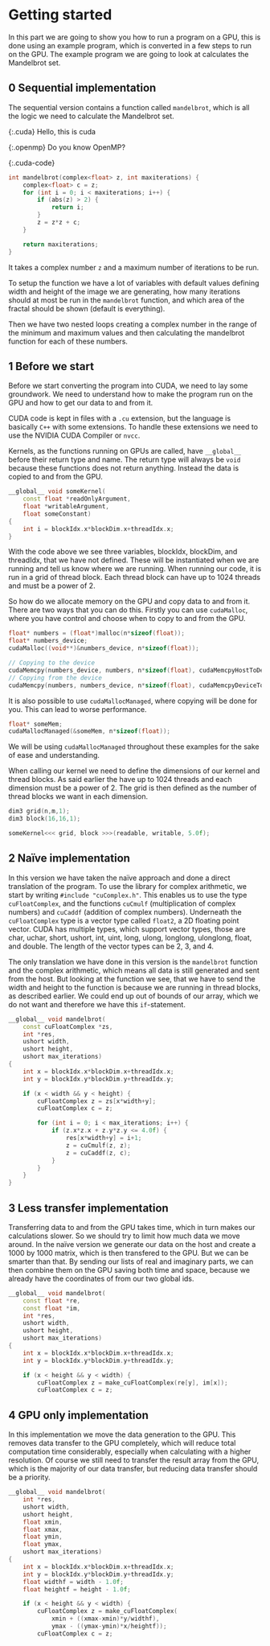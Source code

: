 Getting started
===============

In this part we are going to show you how to run a program on a GPU, this is
done using an example program, which is converted in a few steps to run on the
GPU. The example program we are going to look at calculates the Mandelbrot set.

0 Sequential implementation
---------------------------
The sequential version contains a function called `mandelbrot`, which is all the
logic we need to calculate the Mandelbrot set.

{:.cuda}
Hello, this is cuda

{:.openmp}
Do you know OpenMP?

{:.cuda-code}
```c++
int mandelbrot(complex<float> z, int maxiterations) {
    complex<float> c = z;
    for (int i = 0; i < maxiterations; i++) {
        if (abs(z) > 2) {
            return i;
        }
        z = z*z + c;
    }

    return maxiterations;
}
```

It takes a complex number `z` and a maximum number of iterations to be run.

To setup the function we have a lot of variables with default values defining
width and height of the image we are generating, how many iterations should at
most be run in the `mandelbrot` function, and which area of the fractal should
be shown (default is everything).

Then we have two nested loops creating a complex number in the range of the
minimum and maximum values and then calculating the mandelbrot function for each
of these numbers.

1 Before we start
-----------------
Before we start converting the program into CUDA, we need to lay some
groundwork. We need to understand how to make the program run on the GPU and how
to get our data to and from it.

CUDA code is kept in files with a `.cu` extension, but the language is basically
`C++` with some extensions. To handle these extensions we need to use the NVIDIA
CUDA Compiler or `nvcc`.

Kernels, as the functions running on GPUs are called, have `__global__` before
their return type and name. The return type will always be `void` because these
functions does not return anything. Instead the data is copied to and from the
GPU.
```c++
__global__ void someKernel(
    const float *readOnlyArgument,
    float *writableArgument,
    float someConstant)
{
    int i = blockIdx.x*blockDim.x+threadIdx.x;
}
```
With the code above we see three variables, blockIdx, blockDim, and threadIdx,
that we have not defined. These will be instantiated when we are running and
tell us know where we are running. When running our code, it is run in a grid of
thread block. Each thread block can have up to 1024 threads and must be a power
of 2.

So how do we allocate memory on the GPU and copy data to and from it. There are
two ways that you can do this. Firstly you can use `cudaMalloc`, where you have
control and choose when to copy to and from the GPU.
```c++
float* numbers = (float*)malloc(n*sizeof(float));
float* numbers_device;
cudaMalloc((void**)&numbers_device, n*sizeof(float));

// Copying to the device
cudaMemcpy(numbers_device, numbers, n*sizeof(float), cudaMemcpyHostToDevice);
// Copying from the device
cudaMemcpy(numbers, numbers_device, n*sizeof(float), cudaMemcpyDeviceToHost);

```

It is also possible to use `cudaMallocManaged`, where copying will be done for
you. This can lead to worse performance.
```c++
float* someMem;
cudaMallocManaged(&someMem, n*sizeof(float));
```
We will be using `cudaMallocManaged` throughout these examples for the sake of
ease and understanding.

When calling our kernel we need to define the dimensions of our kernel and
thread blocks. As said earlier the have up to 1024 threads and each dimension
must be a power of 2. The grid is then defined as the number of thread blocks we
want in each dimension.
```c++
dim3 grid(n,m,1);
dim3 block(16,16,1);

someKernel<<< grid, block >>>(readable, writable, 5.0f);
```

2 Naïve implementation
----------------------
In this version we have taken the naïve approach and done a direct translation
of the program. To use the library for complex arithmetic, we start by writing
`#include "cuComplex.h"`. This enables us to use the type `cuFloatComplex`, and
the functions `cuCmulf` (multiplication of complex numbers) and `cuCaddf`
(addition of complex numbers). Underneath the `cuFloatComplex` type is a vector
type called `float2`, a 2D floating point vector. CUDA has multiple types, which
support vector types, those are char, uchar, short, ushort, int, uint,
long, ulong, longlong, ulonglong, float, and double. The length of the vector
types can be 2, 3, and 4.

The only translation we have done in this version is the `mandelbrot`
function and the complex arithmetic, which means all data is still generated and
sent from the host. But looking at the function we see, that we have to send the
width and height to the function is because we are running in thread blocks, as
described earlier. We could end up out of bounds of our array, which we do not
want and therefore we have this `if`-statement.

```c++
__global__ void mandelbrot(
    const cuFloatComplex *zs,
    int *res,
    ushort width,
    ushort height,
    ushort max_iterations)
{
    int x = blockIdx.x*blockDim.x+threadIdx.x;
    int y = blockIdx.y*blockDim.y+threadIdx.y;

    if (x < width && y < height) {
        cuFloatComplex z = zs[x*width+y];
        cuFloatComplex c = z;

        for (int i = 0; i < max_iterations; i++) {
            if (z.x*z.x + z.y*z.y <= 4.0f) {
                res[x*width+y] = i+1;
                z = cuCmulf(z, z);
                z = cuCaddf(z, c);
            }
        }
    }
}
```


3 Less transfer implementation
------------------------------
Transferring data to and from the GPU takes time, which in turn makes our
calculations slower. So we should try to limit how much data we move around.
In the naïve version we generate our data on the host and create a 1000 by 1000
matrix, which is then transfered to the GPU. But we can be smarter than that.
By sending our lists of real and imaginary parts, we can then combine them on
the GPU saving both time and space, because we already have the coordinates of
from our two global ids.

```c++
__global__ void mandelbrot(
    const float *re,
    const float *im,
    int *res,
    ushort width,
    ushort height,
    ushort max_iterations)
{
    int x = blockIdx.x*blockDim.x+threadIdx.x;
    int y = blockIdx.y*blockDim.y+threadIdx.y;

    if (x < height && y < width) {
        cuFloatComplex z = make_cuFloatComplex(re[y], im[x]);
        cuFloatComplex c = z;
```

4 GPU only implementation
-------------------------
In this implementation we move the data generation to the GPU. This removes data
transfer to the GPU completely, which will reduce total computation time
considerably, especially when calculating with a higher resolution. Of course we
still need to transfer the result array from the GPU, which is the majority of
our data transfer, but reducing data transfer should be a priority.

```c++
__global__ void mandelbrot(
    int *res,
    ushort width,
    ushort height,
    float xmin,
    float xmax,
    float ymin,
    float ymax,
    ushort max_iterations)
{
    int x = blockIdx.x*blockDim.x+threadIdx.x;
    int y = blockIdx.y*blockDim.y+threadIdx.y;
    float widthf = width - 1.0f;
    float heightf = height - 1.0f;

    if (x < height && y < width) {
        cuFloatComplex z = make_cuFloatComplex(
            xmin + ((xmax-xmin)*y/widthf),
            ymax - ((ymax-ymin)*x/heightf));
        cuFloatComplex c = z;
```
